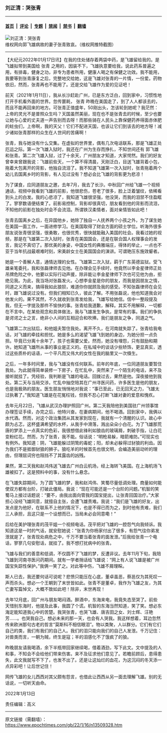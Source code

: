 ### 刘正清：哭张青

---

#### [首页](../../../..?n13509328) &nbsp;|&nbsp; [评论](../../../../../epoch-comment?n13509328) &nbsp;|&nbsp; [专题](../../../../../epoch-special?n13509328) &nbsp;|&nbsp; [禁闻](../../../../../epoch-news?n13509328) &nbsp;|&nbsp; [禁书](../../../../../books?n13509328) &nbsp;|&nbsp; [翻墙](https://github.com/gfw-breaker/nogfw/blob/master/README.md?n13509328)


<div><img alt="刘正清：哭张青" class="attachment-djy_600_400 size-djy_600_400 wp-post-image" src="https://i.epochtimes.com/assets/uploads/2022/01/id13495629-Screen-Shot-2022-01-10-at-2.46.51-PM-600x400.png"/>
<div class="caption">
 维权网向郭飞雄病故的妻子张青致哀。（维权网推特截图）
</div></div><hr/><div class="post_content" id="artbody" itemprop="articleBody">
 <!-- article content begin -->
 <p>
  【大纪元2022年01月17日讯】在我的住处储存着两袋中药，是飞雄留给我的。是飞雄拟带到美国给
  <ok href="https://www.epochtimes.com/gb/tag/%E5%BC%A0%E9%9D%92.html">
   张青
  </ok>
  之用的，因装不下，飞雄执意要给我，说此药系普遍之用，有排毒，健身之功，非专为患者所用，健康人喝之有保健之功效。我不能用，我要等到张青康复之后，完整地交给她，这是飞雄对张青的一片情，一份爱。药物依旧，然而，张青再也不能用了。还是交给飞雄作为爱的见证吧！
 </p>
 <p>
  前天（2021年1月11日），我从长沙赶赴广州，已是东方泛白，回到家中，习惯性地打开手机看外面的世界。忽传噩耗，
  <ok href="https://www.epochtimes.com/gb/tag/%E5%BC%A0%E9%9D%92.html">
   张青
  </ok>
  昨晚在美国走了，到了人人都该去的，而且不能再回来的地方。可张青正值盛年，50刚出头，怎该轮到她呢？我茫然：上帝的灵光不是普照众生吗？天国虽然美丽，现在也不是张青去的时候，至少也要让她与心爱的丈夫道一声告别而去呀！而那些骑在人民头上靠保健药养得面赤体肥的蛀虫们，上帝啊，我的天父！它们不配进天国，也该让它们到该去的地方呀！减少诸如张青那样的众生在人世间的苦痛啊！
 </p>
 <p>
  张青，我与她没有什么交集。在虚拟的世界里，偶有几次电话联系，那是飞雄正处厄运之际。第一次飞雄入狱时，我还在广州为生存而挣扎，不知世间还有
  <ok href="https://www.epochtimes.com/gb/tag/%E9%83%AD%E9%A3%9E%E9%9B%84.html">
   郭飞雄
  </ok>
  和张青。第二次飞雄入狱，过了十余天，广州朋友才知道，大家愕然。我们的好友曾幸来曾跟我说：飞雄前些天，一个算不得清晨，天刚泛白，目送飞雄背着小包，拖着大包离开的背影，他独自流泪了。我不知道飞雄第一次入狱时，张青拖着两个幼儿去国离乡时的背影，有人见过没有？想必会比飞雄的背影更为悲凉！
 </p>
 <p>
  为了谋食，应同道朋友之邀，去年7月，我去了长沙。中秋回广州给飞雄一个视频通话，视频中我看到飞雄的前影，他很悲伤，苍老了很多，脸上泛着皱纹，依稀看到头上的白发。我的心悲凉了，我知道飞雄很坚强，他没哭，而我的泪禁不住盈眶了。寥寥数语便结束了。前影易控制，背影却很真切，朋友看到他的背影而流泪，不知他的前影在独处时会不会流泪。所谓铁汉柔情者，面对亲情皆如此吧！
 </p>
 <p>
  张青去国离乡之后，在异国他乡，她除了独自一人抚养两个小孩之外，为了谋生她在美国一面工作，一面进修学习。在美国取得了财会方面的硕士学位。听海外很多朋友说张青很坚强，很勇敢，也很优秀，很快就能融入美国的社会。我看过她的视频，那是在飞雄第二次入狱时，张青在美国国会，还是在联合国人权理事会的发言，我记不真切了。那优美的身姿，中国女性的典雅端庄，得体的举止，一点也不亚于当年抗战最艰难时刻，宋美龄女士在美国国会的演讲。可谓艳压东施效颦者。
 </p>
 <p>
  她是一个善解人意，通情达理的女性。飞雄第二次入狱，羁于广东英德监狱。受飞雄亲笔委托，我和张磊律师去见他。在办理会见手续时，他竟然以李金星律师正处吊牌危险之中，他要以实际行动声援，除非能让李金星律师下次也可见他为由，拒绝见我。为此，我当场对张磊发火。心想李金星是你的朋友，而我是因朋友之情，同道之义而来，搞得我如此狼狈，难道你你就顾及我的感受。不知张磊律师在会见时，跟飞雄说过没有。但我们相知已久，彼此了解。不用张磊说，他也知道我会对他发火的。果不其然，不久就收到张青发给我，飞雄写给她信。信中一整段提及我，但无一字提及那件不愉快的事。张青给我道歉，解释。其实不用解释，一切都在不言中。在某些观念和具体做法，我与飞雄发生争执，是常有的事。我们的争执是谔谔之士之言，绝非小人间的互相迎合和吹捧。我们是朋友之争，同道之气。
 </p>
 <p>
  飞雄第二次出狱后，和他姐夫暂住我处。离开不久，在河南就失踪了。张青给我电话，对飞雄的牵挂和担忧。她是多么的渴望飞雄飞到她的身边，为她分担一点负担。毕竟已分离十余年了，孩子也需要父爱。然而，她没有埋怨，只有鼓励和期许。她知道飞雄所从事的事业是正义的。在私域中的谈话少些矫饰，更显真实，透过这些质朴的话语，一个平凡而又伟大的女性在我的脑里又一次倏生。
 </p>
 <p>
  之后，一年多时间里，我与飞雄没有任何联系。前年的年底，一位同道朋友要暂住我处。为此就得简单装修一下房子，在忙乱中，突然来了一个陌生的电话，来不及接听就挂了。凭经验，我判断是飞雄的电话。回拨过去，果然是他。深夜接他到我处。第二天与当局交涉。忙乱中抽空陪其在广州寻医问药，许多医生是他的朋友，也是我极熟的朋友。医生朋友悄悄地对我说：“事已至此，已无回天之力，飞雄太过执著了。”我知道飞雄是在花冤枉钱，但我不忍心打断飞雄对妻的爱意和愧疚。
 </p>
 <p>
  去年元月22日，飞雄从武汉办理护照回广州。第二天我陪他到美国驻广州领事馆办理签证手续，办完之后，他特兴奋。在妻病期间，他不喝酒。回到家中，我俩以水代酒。然而，对这个政治集团从其发家到现在，我就有一个清醒的认识。故心中颇为忐忑，这杯盛满希望的水杯，从我手中滑落，溅出朵朵小白花。为了飞雄那荒唐的梦添上一点真实的色彩，我很想借此锋利如狼齿的玻璃屑，刺破手指，让白花变粉红花。然而，为了张青，我不能。俗话说：“明枪易躲，暗箭难防。”可现实也有例外。我知道：阴，飞雄能躲过阴鸷的毒蛇；阳，却未必躲得过豺狼的利齿。因为我们不是抵御豺狼的狮子。狼吃羊的时候首先也很文明，会编造美丽动听的理由，但理屈词穷也阻挡不了其露齿的凶残。
 </p>
 <p>
  果然，第二天我和赵鸿伟送飞雄去广州白云机场，经上海转飞美国。在上海机场飞雄被扣了。这是预料中的事，没有什么悬念。
 </p>
 <p>
  在飞雄失踪期间，为了圆飞雄的梦，我和赵鸿伟、笑蜀尽量低调处理。商量如何能使双方都有台阶，打破此僵局。我说：“现在可能还是一个台阶的问题。”机智的笑蜀马上接过话题说：“要不，由我出面向管我的国宝提出，让张青回国治疗。”大家担心没经飞雄同意，就擅自主张，会遭飞雄责难。我说：“我们是飞雄的好友，出发点是为他好，在联系不上他的情况下，也是不得已而为之，到时他有责难，我们三人承担，且这只是一个设想而已，当局未必会同意嘞！”
 </p>
 <p>
  后给在美护理张青的茂平姐一个视频电话。茂平把对飞雄的一腔怨气向我倾诉。我知道这是一时的气话，就安慰她说：“张青为你杨家付出了很多，有怨气往你弟发泄就是了，张青现处病危之中，千万不要当着张青的面发泄。”后我给张青一个电话，寥寥几句安慰话，就挂了。我不想打扰病中的张青。
 </p>
 <p>
  飞雄与我们的善意和低调，不仅圆不了飞雄的梦，反遭非议。去年11月下旬，我陪飞雄到河南寻医问药期间。就有一学者捎话给飞雄说：“网上有人说飞雄是被广州国宝失踪性保护。”我俩一笑了之。对此等中伤，飞雄不屑理睬。
 </p>
 <p>
  斯人已去，我还要何话可说呢？悲愤只能压在心底，董卓虽恶，蔡邕仅为其死叹一声而杀头。想必一个王朝到了末世皆如此。张青不是董卓，我作为飞雄之友，为其亡妻写篇悼文，大概不致如此吧！除非，末世再现！
 </p>
 <p>
  去年12月底，回广州与朋友喝闷酒。醉酒中，东海来电，我竟失态至哭了。前些天惜别东海时，他提及此事，我圆了个谎。机智的东海当然知道，笑了笑。想必东海定能知道我心中的苦楚。我哭张青，也哭飞雄、唐吉田之女、刘士辉、汪艳芳……。也哭我自己。想必未来的那一天，也会有人哭我。我这样想着，耳边忽然传来欧洲那句古老的哲言“莫斯科不相信眼泪”。物以类聚，人以群分。它们有它们自己的类，我们有我们的自己人。我们的泪只能向我们的自己人发泄。千万记住：对兽类而言，一朝为贼，终生是寇；羊的泪感化不了饿疯了的狼。
 </p>
 <p>
  昨晚朋友请我喝酒，余下半瓶带回家继续喝，借着酒劲，写下此文。文中提及的人和事，不知会不会给他们带来伤害。来不及征求他们意见了。若瞻前顾后，患得患失，此文我就写不下了，也发不出了。还是让这灿烂的血花，为这沉闷的冬天添一点异彩吧！让后世记住！
 </p>
 <p>
  网传飞雄的女儿西西对其父颇有怨言，也借此让西西从另一面去理解飞雄。别的无话说，一切听天由命。
 </p>
 <p>
  2022年1月13日
 </p>
 <p>
  责任编辑：高义
 </p>
 <!-- article content end -->
 <div id="below_article_ad">
 </div>
</div>


---

原文链接（需翻墙）：https://www.epochtimes.com/gb/22/1/16/n13509328.htm